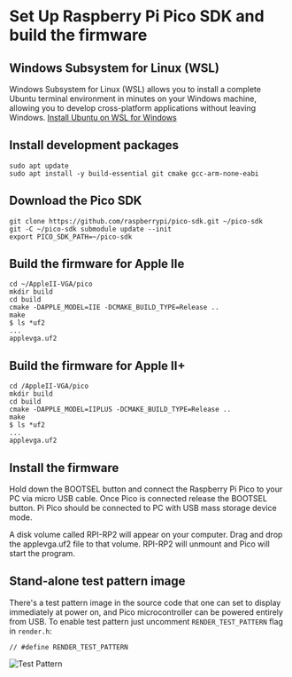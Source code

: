 # Set Up Raspberry Pi Pico SDK and build the firmware

## Windows Subsystem for Linux (WSL)
Windows Subsystem for Linux (WSL) allows you to install a complete Ubuntu terminal environment in minutes on your Windows machine, allowing you to develop cross-platform applications without leaving Windows. [Install Ubuntu on WSL for Windows](https://ubuntu.com/tutorials/install-ubuntu-on-wsl2-on-windows-10#1-overview)

## Install development packages
```shell
sudo apt update
sudo apt install -y build-essential git cmake gcc-arm-none-eabi
```

## Download the Pico SDK
```shell
git clone https://github.com/raspberrypi/pico-sdk.git ~/pico-sdk
git -C ~/pico-sdk submodule update --init
export PICO_SDK_PATH=~/pico-sdk
```

## Build the firmware for Apple IIe
```shell
cd ~/AppleII-VGA/pico
mkdir build
cd build
cmake -DAPPLE_MODEL=IIE -DCMAKE_BUILD_TYPE=Release ..
make
$ ls *uf2
...
applevga.uf2
```

## Build the firmware for Apple II+
```shell
cd /AppleII-VGA/pico
mkdir build
cd build
cmake -DAPPLE_MODEL=IIPLUS -DCMAKE_BUILD_TYPE=Release ..
make
$ ls *uf2
...
applevga.uf2
```

## Install the firmware
Hold down the BOOTSEL button and connect the Raspberry Pi Pico to your PC via micro USB cable. Once Pico is
connected release the BOOTSEL button. Pi Pico should be connected to PC with USB mass storage device mode.

A disk volume called RPI-RP2 will appear on your computer. Drag and drop the applevga.uf2 file to that volume.
RPI-RP2 will unmount and Pico will start the program.

## Stand-alone test pattern image
There's a test pattern image in the source code that one can set to display immediately at power on, and Pico
microcontroller can be powered entirely from USB. To enable test pattern just uncomment `RENDER_TEST_PATTERN`
flag in `render.h`:
```
// #define RENDER_TEST_PATTERN
```
![Test Pattern](../docs/test_pattern.jpg)
